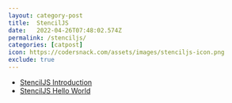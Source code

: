 ```yaml
---
layout: category-post
title:  StencilJS
date:   2022-04-26T07:48:02.574Z
permalink: /stenciljs/
categories: [catpost]
icon: https://codersnack.com/assets/images/stenciljs-icon.png
exclude: true
---
```

 * [StencilJS Introduction](/stenciljs-introduction/) 
 * [StencilJS Hello World](/stenciljs-hello-world/) 
